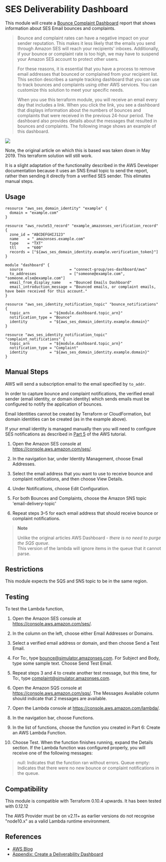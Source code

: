SES Deliverability Dashboard
============================
This module will create a [Bounce Complaint Dashboard](https://aws.amazon.com/blogs/messaging-and-targeting/creating-a-daily-dashboard-to-track-bounces-and-complaints/) report that shows information about SES Email bounces and complaints.

> Bounce and complaint rates can have a negative impact on your sender reputation. This makes it less likely that the emails you send through Amazon SES will reach your recipients' inboxes. Additionally, if your bounce or complaint rate is too high, we may have to suspend your Amazon SES account to protect other users.
> 
> For these reasons, it is essential that you have a process to remove email addresses that bounced or complained from your recipient list. This section describes a sample tracking dashboard that you can use to track bounces and complaints using other AWS services. You can customize this solution to meet your specific needs.
> 
> When you use this terraform module, you will receive an email every day that includes a link. When you click the link, you see a dashboard that displays information about the numbers of bounces and complaints that were received in the previous 24-hour period. The dashboard also provides details about the messages that resulted in bounces and complaints. The following image shows an example of this dashboard.

![](https://user-images.githubusercontent.com/1678311/67145683-265c6780-f27b-11e9-95f3-51d5889e19c9.png)

Note, the original article on which this is based was taken down in May 2019.  This terraform solution will still work.

It is a slight adaptation of the functionality described in the AWS Developer documentation because it uses an SNS Email topic to send the report, rather then sending it directly from a verified SES sender.  This elimates manual steps.

Usage
-----
```hcl
resource "aws_ses_domain_identity" "example" {
  domain = "example.com"
}

resource "aws_route53_record" "example_amazonses_verification_record" {
  zone_id = "ABCDEFGHIJ123"
  name    = "_amazonses.example.com"
  type    = "TXT"
  ttl     = "600"
  records = ["${aws_ses_domain_identity.example.verification_token}"]
}

module "dashboard" {
  source                     = "connect-group/ses-dashboard/aws"
  to_addresses               = ["someone@example.com", "someone.else@example.com"]
  email_from_display_name    = "Bounced Emails Dashboard"
  email_introduction_message = "Bounced emails, or complaint emails, have been received for this account."
}

resource "aws_ses_identity_notification_topic" "bounce_notifications" {
  topic_arn         = "${module.dashboard.topic_arn}"
  notification_type = "Bounce"
  identity          = "${aws_ses_domain_identity.example.domain}"
}

resource "aws_ses_identity_notification_topic" "complaint_notifications" {
  topic_arn         = "${module.dashboard.topic_arn}"
  notification_type = "Complaint"
  identity          = "${aws_ses_domain_identity.example.domain}"
}
```

Manual Steps
------------
AWS will send a subscription email to the email specified by `to_addr`.

In order to capture bounce and complaint notifications, the verified email sender (email identity, or domain identity) which sends emails must be configured to notify the application of bounces.  

Email Identities cannot be created by Terraform or CloudFormation, but domain identities can be created (as in the example above).

If your email identity is managed manually then you will need to  configure SES notifications as described in [Part 5](https://docs.aws.amazon.com/ses/latest/DeveloperGuide/dashboardconfigureSESnotifications.html) of the AWS tutorial.

1. Open the Amazon SES console at https://console.aws.amazon.com/ses/.

2. In the navigation bar, under Identity Management, choose Email Addresses.

3. Select the email address that you want to use to receive bounce and complaint notifications, 
   and then choose View Details.

4. Under Notifications, choose Edit Configuration.

5. For both Bounces and Complaints, choose the Amazon SNS topic 'email-delivery-topic'

6. Repeat steps 3–5 for each email address that should receive bounce or complaint notifications.


> **Note**
>
> Unlike the original articles AWS Dashboard - *there is no need to purge the SQS queue*.  
> This version of the lambda will ignore items in the queue that it cannot parse.

Restrictions
------------
This module expects the SQS and SNS topic to be in the same region.  

Testing
-------
To test the Lambda function,

1. Open the Amazon SES console at https://console.aws.amazon.com/ses/.

2. In the column on the left, choose either Email Addresses or Domains.

3. Select a verified email address or domain, and then choose Send a Test Email.

4. For To:, type bounce@simulator.amazonses.com. For Subject and Body, type some sample text. Choose Send Test Email.

5. Repeat steps 3 and 4 to create another test message, but this time, for To:, type complaint@simulator.amazonses.com.

6. Open the Amazon SQS console at https://console.aws.amazon.com/sqs/. The Messages Available column should indicate that 2 messages are available.

7. Open the Lambda console at https://console.aws.amazon.com/lambda/.

8. In the navigation bar, choose Functions.

9. In the list of functions, choose the function you created in Part 6: Create an AWS Lambda Function.

10. Choose Test. When the function finishes running, expand the Details section. If the Lambda function was configured properly, you will receive one of the following messages:

> null: Indicates that the function ran without errors.
> Queue empty: Indicates that there were no new bounce or complaint notifications in the queue.

Compatibility
-------------
This module is compatible with Terraform 0.10.4 upwards. It has been tested with 0.12.12

The AWS Provider must be on v2.11+ as earlier versions do not recognise "node10.x" as a valid Lambda runtime environment.

References
----------
* [AWS Blog](https://aws.amazon.com/blogs/messaging-and-targeting/creating-a-daily-dashboard-to-track-bounces-and-complaints/)
* [Appendix: Create a Deliverability Dashboard](https://docs.aws.amazon.com/ses/latest/DeveloperGuide/bouncecomplaintdashboard.html)


